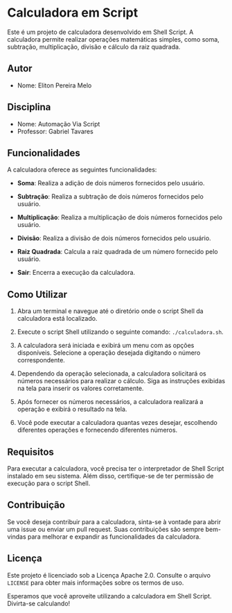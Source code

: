 # Calculadora em Script

Este é um projeto de calculadora desenvolvido em Shell Script. A calculadora permite realizar operações matemáticas simples, como soma, subtração, multiplicação, divisão e cálculo da raiz quadrada.

## Autor

- Nome: Eliton Pereira Melo

## Disciplina

- Nome: Automação Via Script
- Professor: Gabriel Tavares

## Funcionalidades

A calculadora oferece as seguintes funcionalidades:

- **Soma**: Realiza a adição de dois números fornecidos pelo usuário.

- **Subtração**: Realiza a subtração de dois números fornecidos pelo usuário.

- **Multiplicação**: Realiza a multiplicação de dois números fornecidos pelo usuário.

- **Divisão**: Realiza a divisão de dois números fornecidos pelo usuário.

- **Raiz Quadrada**: Calcula a raiz quadrada de um número fornecido pelo usuário.

- **Sair**: Encerra a execução da calculadora.

## Como Utilizar

1. Abra um terminal e navegue até o diretório onde o script Shell da calculadora está localizado.

2. Execute o script Shell utilizando o seguinte comando: `./calculadora.sh`.

3. A calculadora será iniciada e exibirá um menu com as opções disponíveis. Selecione a operação desejada digitando o número correspondente.

4. Dependendo da operação selecionada, a calculadora solicitará os números necessários para realizar o cálculo. Siga as instruções exibidas na tela para inserir os valores corretamente.

5. Após fornecer os números necessários, a calculadora realizará a operação e exibirá o resultado na tela.

6. Você pode executar a calculadora quantas vezes desejar, escolhendo diferentes operações e fornecendo diferentes números.

## Requisitos

Para executar a calculadora, você precisa ter o interpretador de Shell Script instalado em seu sistema. Além disso, certifique-se de ter permissão de execução para o script Shell.

## Contribuição

Se você deseja contribuir para a calculadora, sinta-se à vontade para abrir uma issue ou enviar um pull request. Suas contribuições são sempre bem-vindas para melhorar e expandir as funcionalidades da calculadora.

## Licença

Este projeto é licenciado sob a Licença Apache 2.0. Consulte o arquivo `LICENSE` para obter mais informações sobre os termos de uso.

Esperamos que você aproveite utilizando a calculadora em Shell Script. Divirta-se calculando!
